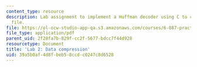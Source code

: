 ```yaml
---
content_type: resource
description: Lab assignment to implement a Huffman decoder using C to compress a data
  file.
file: https://ol-ocw-studio-app-qa.s3.amazonaws.com/courses/6-087-practical-programming-in-c-january-iap-2010/39a5b0af4d8fbeb58ccdc0247c8d6528_MIT6_087IAP10_lab02.pdf
file_type: application/pdf
parent_uid: 2f28fa7b-829f-cc2f-5677-bdcc7f44d928
resourcetype: Document
title: 'Lab 2: Data compression'
uid: 39a5b0af-4d8f-beb5-8ccd-c0247c8d6528
---
```

